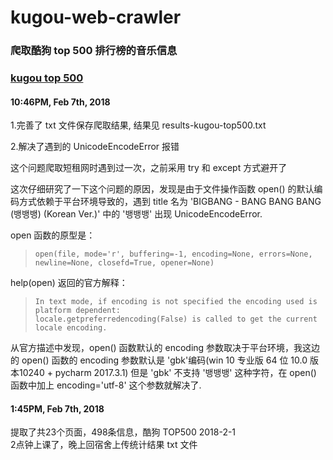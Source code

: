 # kugou-web-crawler
### 爬取酷狗 top 500 排行榜的音乐信息  
### [kugou top 500](http://www.kugou.com/yy/rank/home/1-8888.html?from=rank)
#### 10:46PM, Feb 7th, 2018

1.完善了 txt 文件保存爬取结果, 结果见 results-kugou-top500.txt

2.解决了遇到的 UnicodeEncodeError 报错

这个问题爬取短租网时遇到过一次，之前采用 try 和 except 方式避开了

这次仔细研究了一下这个问题的原因，发现是由于文件操作函数 open() 的默认编码方式依赖于平台环境导致的，遇到 title 名为 'BIGBANG - BANG BANG BANG (뱅뱅뱅) (Korean Ver.)' 中的 '뱅뱅뱅' 出现 UnicodeEncodeError.

open 函数的原型是：

> ```
> open(file, mode='r', buffering=-1, encoding=None, errors=None, newline=None, closefd=True, opener=None)
> ```

help(open) 返回的官方解释：

> ```
> In text mode, if encoding is not specified the encoding used is platform dependent:
> locale.getpreferredencoding(False) is called to get the current locale encoding.
> ```

从官方描述中发现，open() 函数默认的 encoding 参数取决于平台环境，我这边的 open() 函数的 encoding 参数默认是 'gbk'编码(win 10 专业版 64 位 10.0 版本10240 + pycharm 2017.3.1)
但是 'gbk' 不支持 '뱅뱅뱅' 这种字符，在 open() 函数中加上 encoding='utf-8' 这个参数就解决了.



#### 1:45PM, Feb 7th, 2018  

提取了共23个页面，498条信息，酷狗 TOP500 2018-2-1  
2点钟上课了，晚上回宿舍上传统计结果 txt 文件
